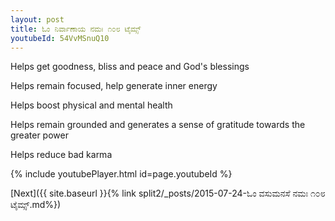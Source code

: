 ```yaml
---
layout: post
title: ಓಂ ನಿರ್ವಾಣಾಯ ನಮಃ ೧೦೮ ಟೈಮ್ಸ್
youtubeId: 54VvMSnuQ10
---
```

 
 
Helps get goodness, bliss and peace and God's blessings
 
Helps remain focused, help generate inner energy 
 
Helps boost physical and mental health 
 
Helps remain grounded and generates a sense of gratitude towards the greater power 
 
Helps reduce bad karma
 
 
 
 


{% include youtubePlayer.html id=page.youtubeId %}
 
[Next]({{ site.baseurl }}{% link  split2/_posts/2015-07-24-ಓಂ ವಸುಮನಸೆ ನಮಃ ೧೦೮ ಟೈಮ್ಸ್.md%})
 
